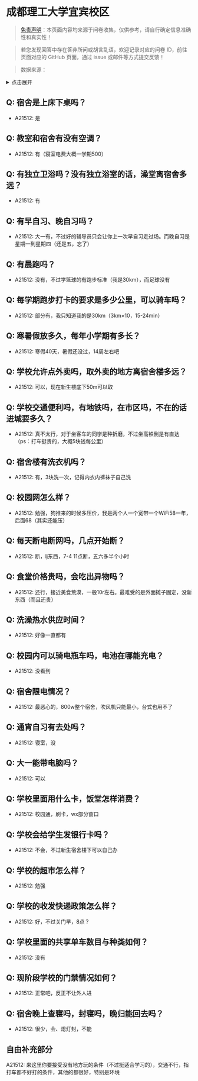 # 成都理工大学宜宾校区

> [免责声明](https://colleges.chat/#_3)：本页面内容均来源于问卷收集，仅供参考，请自行确定信息准确性和真实性！

> 若您发现回答中存在答非所问或胡言乱语，欢迎记录对应的问卷 ID，前往页面对应的 GitHub 页面，通过 issue 或邮件等方式提交反馈！

> 数据来源：

<details><summary>点击展开</summary>
<ul>
<li>A21512: 3133587426@qq.com (2024 年 02 月)</li>
</ul>
</details>

## Q: 宿舍是上床下桌吗？

- A21512: 是

## Q: 教室和宿舍有没有空调？

- A21512: 有（寝室电费大概一学期500）

## Q: 有独立卫浴吗？没有独立浴室的话，澡堂离宿舍多远？

- A21512: 有

## Q: 有早自习、晚自习吗？

- A21512: 大一有，不过好的辅导员只会让你上一次早自习走过场。而晚自习是星期一到星期四（还是五，忘了）

## Q: 有晨跑吗？

- A21512: 没有，不过学篮球的有跑步标准（我是30km），而足球没有

## Q: 每学期跑步打卡的要求是多少公里，可以骑车吗？

- A21512: 部分有，我只知道我的是30km（3km×10，15-24min）

## Q: 寒暑假放多久，每年小学期有多长？

- A21512: 寒假40天，暑假还没过，14周左右吧

## Q: 学校允许点外卖吗，取外卖的地方离宿舍楼多远？

- A21512: 可以，现在新生楼底下50m可以取

## Q: 学校交通便利吗，有地铁吗，在市区吗，不在的话进城要多久？

- A21512: 真不太行，对于坐客车的同学是种折磨，不过坐高铁倒是有直达（ps：打车挺贵的，大概5块钱每公里）

## Q: 宿舍楼有洗衣机吗？

- A21512: 有，3块洗一次，记得内衣内裤袜子自己洗

## Q: 校园网怎么样？

- A21512: 勉强，狗推来的时候多压价，我是两个人一个宽带一个WiFi58一年，后面68（其实还能压）

## Q: 每天断电断网吗，几点开始断？

- A21512: 断，lj东西，7-4  11点断，五六多半个小时

## Q: 食堂价格贵吗，会吃出异物吗？

- A21512: 还行，接近美食荒漠，一般10r左右。最难受的是外面摊子固定，没新东西（而且还贵）

## Q: 洗澡热水供应时间？

- A21512: 好像一直都有

## Q: 校园内可以骑电瓶车吗，电池在哪能充电？

- A21512: 没看到

## Q: 宿舍限电情况？

- A21512: 最恶心的，800w整个宿舍，吹风机只能最小，台式也用不了

## Q: 通宵自习有去处吗？

- A21512: 寝室，没

## Q: 大一能带电脑吗？

- A21512: 可以

## Q: 学校里面用什么卡，饭堂怎样消费？

- A21512: 校园通，刷卡，wx部分窗口

## Q: 学校会给学生发银行卡吗？

- A21512: 不会，不过新生宿舍楼下可以自己办

## Q: 学校的超市怎么样？

- A21512: 勉强

## Q: 学校的收发快递政策怎么样？

- A21512: 好，不过关门早，8点？

## Q: 学校里面的共享单车数目与种类如何？

- A21512: 没有

## Q: 现阶段学校的门禁情况如何？

- A21512: 正常吧，反正不让外人进

## Q: 宿舍晚上查寝吗，封寝吗，晚归能回去吗？

- A21512: 很少，会、熄灯封，不能

## 自由补充部分

A21512: 来这里你要接受没有地方玩的条件（不过挺适合学习的），交通不行，指打车都不好打的条件，其他的都很好，特别是环境